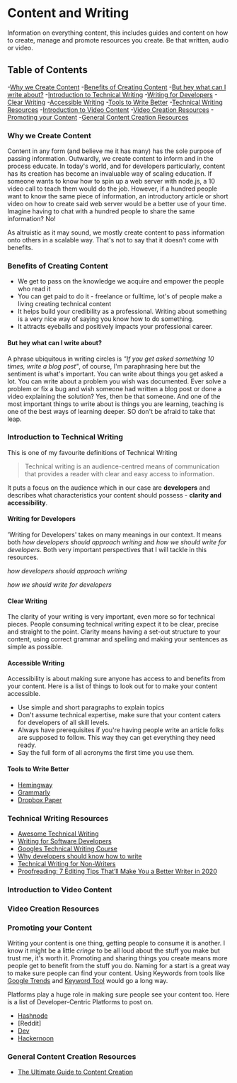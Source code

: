 # Content and Writing
Information on everything content, this includes guides and content on how to create, manage and promote resources you create. Be that written, audio or video.

## Table of Contents
-[Why we Create Content]()
-[Benefits of Creating Content]()
  -[But hey what can I write about?]()
-[Introduction to Technical Writing]() 
  -[Writing for Developers]()
  -[Clear Writing]()
  -[Accessible Writing]()
  -[Tools to Write Better]()
-[Technical Writing Resources]()
-[Introduction to Video Content]() 
  -[Video Creation Resources]()
-[Promoting your Content]()
-[General Content Creation Resources]()

### Why we Create Content

Content in any form (and believe me it has many) has the sole purpose of passing information. Outwardly, we create content to inform and in the process educate. In today's world, and for developers particularly, content has its creation has become an invaluable way of scaling education. If someone wants to know how to spin up a web server with node.js, a 10 video call to teach them would do the job. However, if a hundred people want to know the same piece of information, an introductory article or short video on how to create said web server would be a better use of your time. Imagine having to chat with a hundred people to share the same information? No!

As altruistic as it may sound, we mostly create content to pass information onto others in a scalable way. That's not to say that it doesn't come with benefits. 

### Benefits of Creating Content
- We get to pass on the knowledge we acquire and empower the people who read it
- You can get paid to do it - freelance or fulltime, lot's of people make a living creating technical content
- It helps build your credibility as a professional. Writing about something is a very nice way of saying you know how to do something.
- It attracts eyeballs and positively impacts your professional career.


#### But hey what can I write about?
A phrase ubiquitous in writing circles is *"If you get asked something 10 times, write a blog post"*, of course, I'm paraphrasing here but the sentiment is what's important. You can write about things you get asked a lot.
You can write about a problem you wish was documented. Ever solve a problem or fix a bug and wish someone had written a blog post or done a video explaining the solution? Yes, then be that someone.
And one of the most important things to write about is things you are learning, teaching is one of the best ways of learning deeper. SO don't be afraid to take that leap.

### Introduction to Technical Writing 
This is one of my favourite definitions of Technical Writing 
> Technical writing is an audience-centred means of communication that provides a reader with clear and easy access to information.

It puts a focus on the audience which in our case are **developers** and describes what characteristics your content should possess - **clarity and accessibility**.

#### Writing for Developers

'Writing for Developers' takes on many meanings in our context. It means both *how developers should approach writing* and *how we should write for developers*. Both very important perspectives that I will tackle in this resources.

*how developers should approach writing*

*how we should write for developers*

#### Clear Writing

The clarity of your writing is very important, even more so for technical pieces. People consuming technical writing expect it to be clear, precise and straight to the point. Clarity means having a set-out structure to your content, using correct grammar and spelling and making your sentences as simple as possible. 

#### Accessible Writing
Accessibility is about making sure anyone has access to and benefits from your content. Here is a list of things to look out for to make your content accessible.
- Use simple and short paragraphs to explain topics
- Don't assume technical expertise, make sure that your content caters for developers of all skill levels.
- Always have prerequisites if you're having people write an article folks are supposed to follow. This way they can get everything they need ready.
- Say the full form of all acronyms the first time you use them.

#### Tools to Write Better
- [Hemingway](http://www.hemingwayapp.com/)
- [Grammarly](grammarly.com/)
- [Dropbox Paper](https://www.dropbox.com/paper)


### Technical Writing Resources
- [Awesome Technical Writing](https://github.com/BolajiAyodeji/awesome-technical-writing)
- [Writing for Software Developers](https://philipkiely.com/wfsd/)
- [Googles Technical Writing Course](https://developers.google.com/tech-writing)
- [Why developers should know how to write](https://www.freecodecamp.org/news/why-developers-should-know-how-to-write-dc35aa9b71ab/)
- [Technical Writing for Non-Writers](https://speakerdeck.com/taroth21/technical-writing-for-non-writers?slide=4)
- [Proofreading: 7 Editing Tips That’ll Make You a Better Writer in 2020](https://smartblogger.com/proofreading-editing-tips/)

### Introduction to Video Content 
### Video Creation Resources

### Promoting your Content
Writing your content is one thing, getting people to consume it is another. I know it might be a little *cringe* to be all loud about the stuff you make but trust me, it's worth it. Promoting and sharing things you create means more people get to benefit from the stuff you do. Naming for a start is a great way to make sure people can find your content. Using Keywords from tools like [Google Trends](https://trends.google.com) and [Keyword Tool](https://keywordtool.io) would go a long way. 

Platforms play a huge role in making sure people see your content too. Here is a list of Developer-Centric Platforms to post on.
- [Hashnode]()
- [Reddit]
- [Dev]()
- [Hackernoon]()

### General Content Creation Resources
- [The Ultimate Guide to Content Creation](https://blog.hubspot.com/marketing/content-creation)
